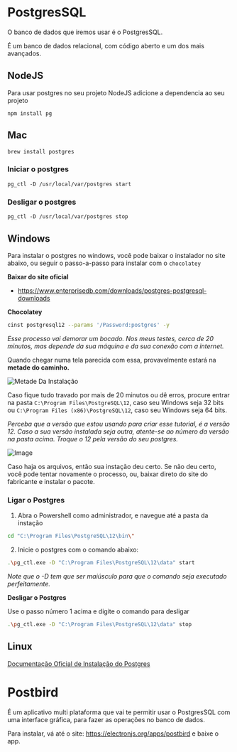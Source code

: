 # PostgresSQL

O banco de dados que iremos usar é o PostgresSQL.

É um banco de dados relacional, com código aberto e um dos mais avançados.


## NodeJS

Para usar postgres no seu projeto NodeJS adicione a dependencia ao seu projeto

```shell
npm install pg
```

## Mac

```shell
brew install postgres
```

### Iniciar o postgres

```shell
pg_ctl -D /usr/local/var/postgres start
```

### Desligar o postgres

```shell
pg_ctl -D /usr/local/var/postgres stop
```

## Windows

Para instalar o postgres no windows, você pode baixar o instalador no site abaixo, ou seguir o passo-a-passo para instalar com o `chocolatey`

**Baixar do site oficial**
- https://www.enterprisedb.com/downloads/postgres-postgresql-downloads

**Chocolatey**

```bash
cinst postgresql12 --params '/Password:postgres' -y
```

*Esse processo vai demorar um bocado. Nos meus testes, cerca de 20 minutos, mas depende da sua máquina e da sua conexão com a internet.*

Quando chegar numa tela parecida com essa, provavelmente estará na **metade do caminho.**

![Metade Da Instalação](https://i.imgur.com/PqLBWYy.png)

Caso fique tudo travado por mais de 20 minutos ou dê erros, procure entrar na pasta `C:\Program Files\PostgreSQL\12`, caso seu Windows seja 32 bits ou `C:\Program Files (x86)\PostgreSQL\12`, caso seu Windows seja 64 bits.

*Perceba que a versão que estou usando para criar esse tutorial, é a versão 12. Caso a sua versão instalada seja outra, atente-se ao número da versão na pasta acima. Troque o 12 pela versão do seu postgres.*

![Image](https://media.discordapp.net/attachments/616282793625911332/646795822859550721/unknown.png)

Caso haja os arquivos, então sua instação deu certo. Se não deu certo, você pode tentar novamente o processo, ou, baixar direto do site do fabricante e instalar o pacote.

### Ligar o Postgres

1. Abra o Powershell como administrador, e navegue até a pasta da instação

```bash
cd "C:\Program Files\PostgreSQL\12\bin\"
```

2. Inicie o postgres com o comando abaixo:

```bash
.\pg_ctl.exe -D "C:\Program Files\PostgreSQL\12\data" start
```

*Note que o -D tem que ser maiúsculo para que o comando seja executado perfeitamente.*

**Desligar o Postgres**

Use o passo número 1 acima e digite o comando para desligar

```bash
.\pg_ctl.exe -D "C:\Program Files\PostgreSQL\12\data" stop
```

## Linux

[Documentação Oficial de Instalação do Postgres](https://www.postgresql.org/download/linux/)

# Postbird

É um aplicativo multi plataforma que vai te permitir usar o PostgresSQL com uma interface gráfica, para fazer as operações no banco de dados.

Para instalar, vá até o site: https://electronjs.org/apps/postbird e baixe o app.
